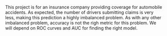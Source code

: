 This project is for an insurance company providing coverage for automobile accidents. As expected, the number of drivers submitting claims
is very less, making this prediction a highly imbalanced problem. As with any other imbalanced problem, accuracy is not the righ metric for 
this problem. We will depend on ROC curves and AUC for finding the right model.
